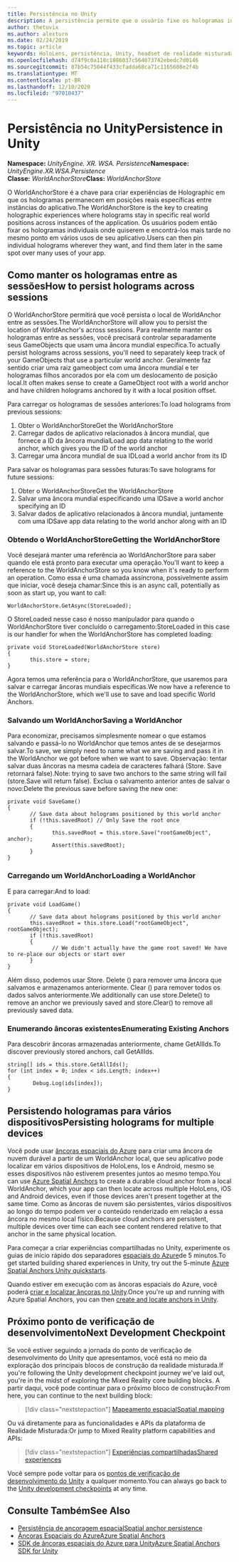 ```yaml
---
title: Persistência no Unity
description: A persistência permite que o usuário fixe os hologramas individuais onde quer que desejam e, em seguida, encontre-os mais tarde em muitos usos de seu aplicativo.
author: thetuvix
ms.author: alexturn
ms.date: 02/24/2019
ms.topic: article
keywords: HoloLens, persistência, Unity, headset de realidade misturada, headset de realidade mista do Windows, headset da realidade virtual
ms.openlocfilehash: d74f9c0a118c1886037c564073742ebedc7d0146
ms.sourcegitcommit: 87b54c75044f433cfadda68ca71c1165608e2f4b
ms.translationtype: MT
ms.contentlocale: pt-BR
ms.lasthandoff: 12/10/2020
ms.locfileid: "97010437"
---
```

# <a name="persistence-in-unity"></a><span data-ttu-id="b9337-104">Persistência no Unity</span><span class="sxs-lookup"><span data-stu-id="b9337-104">Persistence in Unity</span></span>

<span data-ttu-id="b9337-105">**Namespace:** *UnityEngine. XR. WSA. Persistence*</span><span class="sxs-lookup"><span data-stu-id="b9337-105">**Namespace:** *UnityEngine.XR.WSA.Persistence*</span></span><br>
<span data-ttu-id="b9337-106">**Classe:** *WorldAnchorStore*</span><span class="sxs-lookup"><span data-stu-id="b9337-106">**Class:** *WorldAnchorStore*</span></span>

<span data-ttu-id="b9337-107">O WorldAnchorStore é a chave para criar experiências de Holographic em que os hologramas permanecem em posições reais específicas entre instâncias do aplicativo.</span><span class="sxs-lookup"><span data-stu-id="b9337-107">The WorldAnchorStore is the key to creating holographic experiences where holograms stay in specific real world positions across instances of the application.</span></span> <span data-ttu-id="b9337-108">Os usuários podem então fixar os hologramas individuais onde quiserem e encontrá-los mais tarde no mesmo ponto em vários usos de seu aplicativo.</span><span class="sxs-lookup"><span data-stu-id="b9337-108">Users can then pin individual holograms wherever they want, and find them later in the same spot over many uses of your app.</span></span>

## <a name="how-to-persist-holograms-across-sessions"></a><span data-ttu-id="b9337-109">Como manter os hologramas entre as sessões</span><span class="sxs-lookup"><span data-stu-id="b9337-109">How to persist holograms across sessions</span></span>

<span data-ttu-id="b9337-110">O WorldAnchorStore permitirá que você persista o local de WorldAnchor entre as sessões.</span><span class="sxs-lookup"><span data-stu-id="b9337-110">The WorldAnchorStore will allow you to persist the location of WorldAnchor's across sessions.</span></span> <span data-ttu-id="b9337-111">Para realmente manter os hologramas entre as sessões, você precisará controlar separadamente seus GameObjects que usam uma âncora mundial específica.</span><span class="sxs-lookup"><span data-stu-id="b9337-111">To actually persist holograms across sessions, you'll need to separately keep track of your GameObjects that use a particular world anchor.</span></span> <span data-ttu-id="b9337-112">Geralmente faz sentido criar uma raiz gameobject com uma âncora mundial e ter hologramas filhos ancorados por ela com um deslocamento de posição local.</span><span class="sxs-lookup"><span data-stu-id="b9337-112">It often makes sense to create a GameObject root with a world anchor and have children holograms anchored by it with a local position offset.</span></span>

<span data-ttu-id="b9337-113">Para carregar os hologramas de sessões anteriores:</span><span class="sxs-lookup"><span data-stu-id="b9337-113">To load holograms from previous sessions:</span></span>
1. <span data-ttu-id="b9337-114">Obter o WorldAnchorStore</span><span class="sxs-lookup"><span data-stu-id="b9337-114">Get the WorldAnchorStore</span></span>
2. <span data-ttu-id="b9337-115">Carregar dados de aplicativo relacionados à âncora mundial, que fornece a ID da âncora mundial</span><span class="sxs-lookup"><span data-stu-id="b9337-115">Load app data relating to the world anchor, which gives you the ID of the world anchor</span></span>
3. <span data-ttu-id="b9337-116">Carregar uma âncora mundial de sua ID</span><span class="sxs-lookup"><span data-stu-id="b9337-116">Load a world anchor from its ID</span></span>

<span data-ttu-id="b9337-117">Para salvar os hologramas para sessões futuras:</span><span class="sxs-lookup"><span data-stu-id="b9337-117">To save holograms for future sessions:</span></span>
1. <span data-ttu-id="b9337-118">Obter o WorldAnchorStore</span><span class="sxs-lookup"><span data-stu-id="b9337-118">Get the WorldAnchorStore</span></span>
2. <span data-ttu-id="b9337-119">Salvar uma âncora mundial especificando uma ID</span><span class="sxs-lookup"><span data-stu-id="b9337-119">Save a world anchor specifying an ID</span></span>
3. <span data-ttu-id="b9337-120">Salvar dados de aplicativo relacionados à âncora mundial, juntamente com uma ID</span><span class="sxs-lookup"><span data-stu-id="b9337-120">Save app data relating to the world anchor along with an ID</span></span>

### <a name="getting-the-worldanchorstore"></a><span data-ttu-id="b9337-121">Obtendo o WorldAnchorStore</span><span class="sxs-lookup"><span data-stu-id="b9337-121">Getting the WorldAnchorStore</span></span>

<span data-ttu-id="b9337-122">Você desejará manter uma referência ao WorldAnchorStore para saber quando ele está pronto para executar uma operação.</span><span class="sxs-lookup"><span data-stu-id="b9337-122">You'll want to keep a reference to the WorldAnchorStore so you know when it's ready to perform an operation.</span></span> <span data-ttu-id="b9337-123">Como essa é uma chamada assíncrona, possivelmente assim que iniciar, você deseja chamar:</span><span class="sxs-lookup"><span data-stu-id="b9337-123">Since this is an async call, potentially as soon as start up, you want to call:</span></span>

```
WorldAnchorStore.GetAsync(StoreLoaded);
```

<span data-ttu-id="b9337-124">O StoreLoaded nesse caso é nosso manipulador para quando o WorldAnchorStore tiver concluído o carregamento:</span><span class="sxs-lookup"><span data-stu-id="b9337-124">StoreLoaded in this case is our handler for when the WorldAnchorStore has completed loading:</span></span>

```
private void StoreLoaded(WorldAnchorStore store)
{
       this.store = store;
}
```

<span data-ttu-id="b9337-125">Agora temos uma referência para o WorldAnchorStore, que usaremos para salvar e carregar âncoras mundiais específicas.</span><span class="sxs-lookup"><span data-stu-id="b9337-125">We now have a reference to the WorldAnchorStore, which we'll use to save and load specific World Anchors.</span></span>

### <a name="saving-a-worldanchor"></a><span data-ttu-id="b9337-126">Salvando um WorldAnchor</span><span class="sxs-lookup"><span data-stu-id="b9337-126">Saving a WorldAnchor</span></span>

<span data-ttu-id="b9337-127">Para economizar, precisamos simplesmente nomear o que estamos salvando e passá-lo no WorldAnchor que temos antes de se desejarmos salvar.</span><span class="sxs-lookup"><span data-stu-id="b9337-127">To save, we simply need to name what we are saving and pass it in the WorldAnchor we got before when we want to save.</span></span> <span data-ttu-id="b9337-128">Observação: tentar salvar duas âncoras na mesma cadeia de caracteres falhará (Store. Save retornará false).</span><span class="sxs-lookup"><span data-stu-id="b9337-128">Note: trying to save two anchors to the same string will fail (store.Save will return false).</span></span> <span data-ttu-id="b9337-129">Exclua o salvamento anterior antes de salvar o novo:</span><span class="sxs-lookup"><span data-stu-id="b9337-129">Delete the previous save before saving the new one:</span></span>

```
private void SaveGame()
{
       // Save data about holograms positioned by this world anchor
       if (!this.savedRoot) // Only Save the root once
       {
              this.savedRoot = this.store.Save("rootGameObject", anchor);
              Assert(this.savedRoot);
       }
}
```

### <a name="loading-a-worldanchor"></a><span data-ttu-id="b9337-130">Carregando um WorldAnchor</span><span class="sxs-lookup"><span data-stu-id="b9337-130">Loading a WorldAnchor</span></span>

<span data-ttu-id="b9337-131">E para carregar:</span><span class="sxs-lookup"><span data-stu-id="b9337-131">And to load:</span></span>

```
private void LoadGame()
{
       // Save data about holograms positioned by this world anchor
       this.savedRoot = this.store.Load("rootGameObject", rootGameObject);
       if (!this.savedRoot)
       {
              // We didn't actually have the game root saved! We have to re-place our objects or start over
       }
}
```

<span data-ttu-id="b9337-132">Além disso, podemos usar Store. Delete () para remover uma âncora que salvamos e armazenamos anteriormente. Clear () para remover todos os dados salvos anteriormente.</span><span class="sxs-lookup"><span data-stu-id="b9337-132">We additionally can use store.Delete() to remove an anchor we previously saved and store.Clear() to remove all previously saved data.</span></span>

### <a name="enumerating-existing-anchors"></a><span data-ttu-id="b9337-133">Enumerando âncoras existentes</span><span class="sxs-lookup"><span data-stu-id="b9337-133">Enumerating Existing Anchors</span></span>

<span data-ttu-id="b9337-134">Para descobrir âncoras armazenadas anteriormente, chame GetAllIds.</span><span class="sxs-lookup"><span data-stu-id="b9337-134">To discover previously stored anchors, call GetAllIds.</span></span>

```
string[] ids = this.store.GetAllIds();
for (int index = 0; index < ids.Length; index++)
{
        Debug.Log(ids[index]);
}
```

## <a name="persisting-holograms-for-multiple-devices"></a><span data-ttu-id="b9337-135">Persistendo hologramas para vários dispositivos</span><span class="sxs-lookup"><span data-stu-id="b9337-135">Persisting holograms for multiple devices</span></span>

<span data-ttu-id="b9337-136">Você pode usar <a href="https://docs.microsoft.com/azure/spatial-anchors/overview" target="_blank">âncoras espaciais do Azure</a> para criar uma âncora de nuvem durável a partir de um WorldAnchor local, que seu aplicativo pode localizar em vários dispositivos de HoloLens, Ios e Android, mesmo se esses dispositivos não estiverem presentes juntos ao mesmo tempo.</span><span class="sxs-lookup"><span data-stu-id="b9337-136">You can use <a href="https://docs.microsoft.com/azure/spatial-anchors/overview" target="_blank">Azure Spatial Anchors</a> to create a durable cloud anchor from a local WorldAnchor, which your app can then locate across multiple HoloLens, iOS and Android devices, even if those devices aren't present together at the same time.</span></span>  <span data-ttu-id="b9337-137">Como as âncoras de nuvem são persistentes, vários dispositivos ao longo do tempo podem ver o conteúdo renderizado em relação a essa âncora no mesmo local físico.</span><span class="sxs-lookup"><span data-stu-id="b9337-137">Because cloud anchors are persistent, multiple devices over time can each see content rendered relative to that anchor in the same physical location.</span></span>

<span data-ttu-id="b9337-138">Para começar a criar experiências compartilhadas no Unity, experimente os guias de início rápido dos separadores <a href="https://docs.microsoft.com/azure/spatial-anchors/unity-overview" target="_blank">espaciais do Azure</a>de 5 minutos.</span><span class="sxs-lookup"><span data-stu-id="b9337-138">To get started building shared experiences in Unity, try out the 5-minute <a href="https://docs.microsoft.com/azure/spatial-anchors/unity-overview" target="_blank">Azure Spatial Anchors Unity quickstarts</a>.</span></span>

<span data-ttu-id="b9337-139">Quando estiver em execução com as âncoras espaciais do Azure, você poderá <a href="https://docs.microsoft.com/azure/spatial-anchors/concepts/create-locate-anchors-unity" target="_blank">criar e localizar âncoras no Unity</a>.</span><span class="sxs-lookup"><span data-stu-id="b9337-139">Once you're up and running with Azure Spatial Anchors, you can then <a href="https://docs.microsoft.com/azure/spatial-anchors/concepts/create-locate-anchors-unity" target="_blank">create and locate anchors in Unity</a>.</span></span>

## <a name="next-development-checkpoint"></a><span data-ttu-id="b9337-140">Próximo ponto de verificação de desenvolvimento</span><span class="sxs-lookup"><span data-stu-id="b9337-140">Next Development Checkpoint</span></span>

<span data-ttu-id="b9337-141">Se você estiver seguindo a jornada do ponto de verificação de desenvolvimento do Unity que apresentamos, você está no meio da exploração dos principais blocos de construção da realidade misturada.</span><span class="sxs-lookup"><span data-stu-id="b9337-141">If you're following the Unity development checkpoint journey we've laid out, you're in the midst of exploring the Mixed Reality core building blocks.</span></span> <span data-ttu-id="b9337-142">A partir daqui, você pode continuar para o próximo bloco de construção:</span><span class="sxs-lookup"><span data-stu-id="b9337-142">From here, you can continue to the next building block:</span></span>

> [!div class="nextstepaction"]
> [<span data-ttu-id="b9337-143">Mapeamento espacial</span><span class="sxs-lookup"><span data-stu-id="b9337-143">Spatial mapping</span></span>](spatial-mapping-in-unity.md)

<span data-ttu-id="b9337-144">Ou vá diretamente para as funcionalidades e APIs da plataforma de Realidade Misturada:</span><span class="sxs-lookup"><span data-stu-id="b9337-144">Or jump to Mixed Reality platform capabilities and APIs:</span></span>

> [!div class="nextstepaction"]
> [<span data-ttu-id="b9337-145">Experiências compartilhadas</span><span class="sxs-lookup"><span data-stu-id="b9337-145">Shared experiences</span></span>](shared-experiences-in-unity.md)

<span data-ttu-id="b9337-146">Você sempre pode voltar para os [pontos de verificação de desenvolvimento do Unity](unity-development-overview.md#2-core-building-blocks) a qualquer momento.</span><span class="sxs-lookup"><span data-stu-id="b9337-146">You can always go back to the [Unity development checkpoints](unity-development-overview.md#2-core-building-blocks) at any time.</span></span>

## <a name="see-also"></a><span data-ttu-id="b9337-147">Consulte Também</span><span class="sxs-lookup"><span data-stu-id="b9337-147">See Also</span></span>
* [<span data-ttu-id="b9337-148">Persistência de ancoragem espacial</span><span class="sxs-lookup"><span data-stu-id="b9337-148">Spatial anchor persistence</span></span>](../../design/coordinate-systems.md#spatial-anchor-persistence)
* <span data-ttu-id="b9337-149"><a href="https://docs.microsoft.com/azure/spatial-anchors" target="_blank">Âncoras Espaciais do Azure</a></span><span class="sxs-lookup"><span data-stu-id="b9337-149"><a href="https://docs.microsoft.com/azure/spatial-anchors" target="_blank">Azure Spatial Anchors</a></span></span>
* <span data-ttu-id="b9337-150"><a href="https://docs.microsoft.com/dotnet/api/Microsoft.Azure.SpatialAnchors" target="_blank">SDK de âncoras espaciais do Azure para Unity</a></span><span class="sxs-lookup"><span data-stu-id="b9337-150"><a href="https://docs.microsoft.com/dotnet/api/Microsoft.Azure.SpatialAnchors" target="_blank">Azure Spatial Anchors SDK for Unity</a></span></span>
